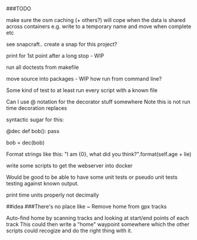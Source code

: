 
###TODO

make sure the osm caching (+ others?) will cope when the data is shared across containers
e.g. write to a temporary name and move when complete etc

see snapcraft.. create a snap for this project?


print for 1st point after a long stop - WIP


run all doctests from makefile

move source into packages - WIP
how run from command line?

Some kind of test to at least run every script with a known file


Can I use @ notation for the decorator stuff somewhere
Note this is not run time decoration
replaces 

syntactic sugar for this:

@dec
def bob():
    pass

bob = dec(bob)



Format strings like this: "I am {0}, what did you think?".format(self.age + lie)

write some scripts to get the webserver into docker

Would be good to be able to have some unit tests or pseudo unit tests
testing against known output.


print time units properly not decimally

##idea
###There's no place like ~
Remove home from gpx tracks

Auto-find home by scanning tracks and looking at start/end points of each track
This could then write a "home" waypoint somewhere which the other scripts could
recogize and do the right thing with it.
